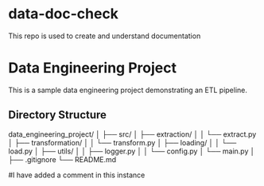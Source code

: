 # data-doc-check
This repo is used to create and understand documentation
# Data Engineering Project

This is a sample data engineering project demonstrating an ETL pipeline.

## Directory Structure

data_engineering_project/
│
├── src/
│ ├── extraction/
│ │ └── extract.py
│ ├── transformation/
│ │ └── transform.py
│ ├── loading/
│ │ └── load.py
│ ├── utils/
│ │ ├── logger.py
│ │ └── config.py
│ └── main.py
│
├── .gitignore
└── README.md

#I have added a comment in this instance
